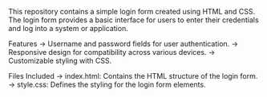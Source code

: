 This repository contains a simple login form created using HTML and CSS. 
The login form provides a basic interface for users to enter their credentials and log into a system or application.

Features
-> Username and password fields for user authentication.
-> Responsive design for compatibility across various devices.
-> Customizable styling with CSS.

Files Included
-> index.html: Contains the HTML structure of the login form.
-> style.css: Defines the styling for the login form elements.
